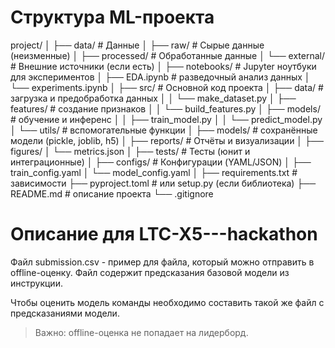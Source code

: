 # Структура ML-проекта
project/
│
├── data/                # Данные
│   ├── raw/             # Сырые данные (неизменные)
│   ├── processed/       # Обработанные данные
│   └── external/        # Внешние источники (если есть)
│
├── notebooks/           # Jupyter ноутбуки для экспериментов
│   ├── EDA.ipynb        # разведочный анализ данных
│   └── experiments.ipynb
│
├── src/                 # Основной код проекта
│   ├── data/            # загрузка и предобработка данных
│   │   └── make_dataset.py
│   ├── features/        # создание признаков
│   │   └── build_features.py
│   ├── models/          # обучение и инференс
│   │   ├── train_model.py
│   │   └── predict_model.py
│   └── utils/           # вспомогательные функции
│
├── models/              # сохранённые модели (pickle, joblib, h5)
│
├── reports/             # Отчёты и визуализации
│   ├── figures/
│   └── metrics.json
│
├── tests/               # Тесты (юнит и интеграционные)
│
├── configs/             # Конфигурации (YAML/JSON)
│   ├── train_config.yaml
│   └── model_config.yaml
│
├── requirements.txt     # зависимости
├── pyproject.toml       # или setup.py (если библиотека)
├── README.md            # описание проекта
└── .gitignore



# Описание для LTC-X5---hackathon

Файл submission.csv - пример для файла, который можно отправить в offline-оценку. Файл содержит предсказания базовой модели из инструкции.

Чтобы оценить модель команды необходимо составить такой же файл с предсказаниями модели.

> Важно: offline-оценка не попадает на лидерборд.
